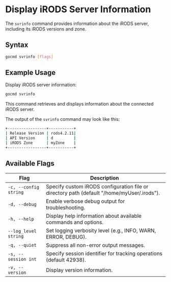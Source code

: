 # Display iRODS Server Information

The `svrinfo` command provides information about the iRODS server, including its iRODS versions and zone.

## Syntax
```sh
gocmd svrinfo [flags]
```

## Example Usage

Display iRODS server information:
```sh
gocmd svrinfo
```
This command retrieves and displays information about the connected iRODS server.


The output of the `svrinfo` command may look like this:
```sh
+-----------------+-----------+
| Release Version | rods4.2.11|
| API Version     | d         |
| iRODS Zone      | myZone    |
+-----------------+-----------+
```

## Available Flags

| Flag                  | Description                                                                 |
|-----------------------|-----------------------------------------------------------------------------|
| `-c, --config string` | Specify custom iRODS configuration file or directory path (default "/home/myUser/.irods"). |
| `-d, --debug`         | Enable verbose debug output for troubleshooting.                            |
| `-h, --help`          | Display help information about available commands and options.              |
| `--log_level string`  | Set logging verbosity level (e.g., INFO, WARN, ERROR, DEBUG).               |
| `-q, --quiet`         | Suppress all non-error output messages.                                     |
| `-s, --session int`   | Specify session identifier for tracking operations (default 42938).         |
| `-v, --version`       | Display version information.                                                |
